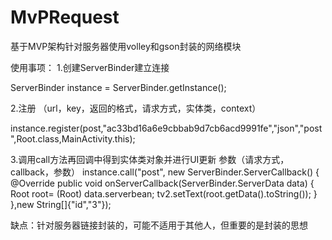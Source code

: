 # MvPRequest
基于MVP架构针对服务器使用volley和gson封装的网络模块

使用事项：
1.创建ServerBinder建立连接

ServerBinder instance = ServerBinder.getInstance();

2.注册 （url，key，返回的格式，请求方式，实体类，context）

instance.register(post,"ac33bd16a6e9cbbab9d7cb6acd9991fe","json","post",Root.class,MainActivity.this);

3.调用call方法再回调中得到实体类对象并进行UI更新 参数（请求方式，callback，参数）
 instance.call("post", new ServerBinder.ServerCallback() {
            @Override
            public void onServerCallback(ServerBinder.ServerData data) {
                Root root= (Root) data.serverbean;
                tv2.setText(root.getData().toString());
            }
      },new String[]{"id","3"});
      
缺点：针对服务器链接封装的，可能不适用于其他人，但重要的是封装的思想
